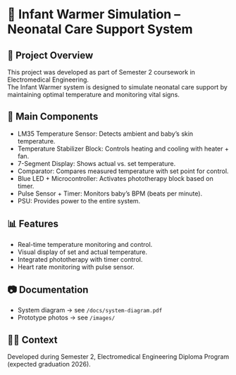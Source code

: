 # 👶 Infant Warmer Simulation – Neonatal Care Support System

## 📌 Project Overview
This project was developed as part of Semester 2 coursework in Electromedical Engineering.  
The Infant Warmer system is designed to simulate neonatal care support by maintaining optimal temperature and monitoring vital signs.

## 🔧 Main Components
- LM35 Temperature Sensor: Detects ambient and baby’s skin temperature.
- Temperature Stabilizer Block: Controls heating and cooling with heater + fan.
- 7-Segment Display: Shows actual vs. set temperature.
- Comparator: Compares measured temperature with set point for control.
- Blue LED + Microcontroller: Activates phototherapy block based on timer.
- Pulse Sensor + Timer: Monitors baby’s BPM (beats per minute).
- PSU: Provides power to the entire system.

## 📊 Features
- Real-time temperature monitoring and control.
- Visual display of set and actual temperature.
- Integrated phototherapy with timer control.
- Heart rate monitoring with pulse sensor.

## 📷 Documentation
- System diagram → see `/docs/system-diagram.pdf`
- Prototype photos → see `/images/`

## 🧑‍🎓 Context
Developed during Semester 2, Electromedical Engineering Diploma Program (expected graduation 2026).
